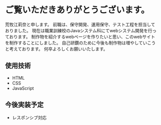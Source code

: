 # ご覧いただきありがとうございます。      

荒牧江莉奈と申します。
前職は、保守開発、運用保守、テスト工程を担当しておりました。
現在は職業訓練校のJavaシステム科にてwebシステム開発を行っております。
制作物を紹介するwebページを作りたいと思い、このwebサイトを制作することにしました。
自己研鑽のために今後も制作物は増やしていこうと考えております。
何卒よろしくお願いいたします。

## 使用技術
- HTML
- CSS
- JavaScript

## 今後実装予定
- レスポンシブ対応
